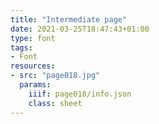 ```yaml
---
title: "Intermediate page"
date: 2021-03-25T18:47:43+01:00
type: font
tags:
- Font
resources:
- src: "page018.jpg"
  params:
    iiif: page018/info.json
    class: sheet
---
```

